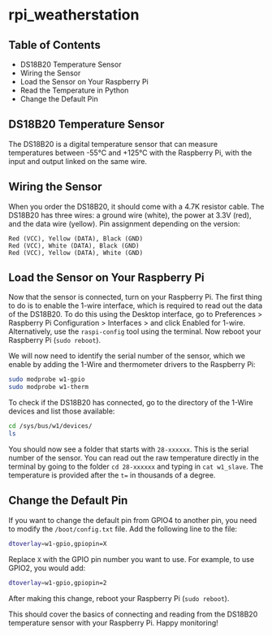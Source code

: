 # rpi_weatherstation


## Table of Contents

- DS18B20 Temperature Sensor
- Wiring the Sensor
- Load the Sensor on Your Raspberry Pi
- Read the Temperature in Python
- Change the Default Pin

## DS18B20 Temperature Sensor

The DS18B20 is a digital temperature sensor that can measure temperatures between -55°C and +125°C with the Raspberry Pi, with the input and output linked on the same wire.

## Wiring the Sensor

When you order the DS18B20, it should come with a 4.7K resistor cable. The DS18B20 has three wires: a ground wire (white), the power at 3.3V (red), and the data wire (yellow). Pin assignment depending on the version:

    Red (VCC), Yellow (DATA), Black (GND)
    Red (VCC), White (DATA), Black (GND)
    Red (VCC), Yellow (DATA), White (GND)

## Load the Sensor on Your Raspberry Pi

Now that the sensor is connected, turn on your Raspberry Pi. The first thing to do is to enable the 1-wire interface, which is required to read out the data of the DS18B20. To do this using the Desktop interface, go to Preferences > Raspberry Pi Configuration > Interfaces > and click Enabled for 1-wire. Alternatively, use the `raspi-config` tool using the terminal. Now reboot your Raspberry Pi (`sudo reboot`).

We will now need to identify the serial number of the sensor, which we enable by adding the 1-Wire and thermometer drivers to the Raspberry Pi:

```bash
sudo modprobe w1-gpio
sudo modprobe w1-therm
```

To check if the DS18B20 has connected, go to the directory of the 1-Wire devices and list those available:

```bash
cd /sys/bus/w1/devices/
ls
```

You should now see a folder that starts with `28-xxxxxx`. This is the serial number of the sensor. You can read out the raw temperature directly in the terminal by going to the folder `cd 28-xxxxxx` and typing in `cat w1_slave`. The temperature is provided after the `t=` in thousands of a degree.

## Change the Default Pin

If you want to change the default pin from GPIO4 to another pin, you need to modify the `/boot/config.txt` file. Add the following line to the file:

```bash
dtoverlay=w1-gpio,gpiopin=X
```

Replace `X` with the GPIO pin number you want to use. For example, to use GPIO2, you would add:

```bash
dtoverlay=w1-gpio,gpiopin=2
```

After making this change, reboot your Raspberry Pi (`sudo reboot`).

This should cover the basics of connecting and reading from the DS18B20 temperature sensor with your Raspberry Pi. Happy monitoring!
